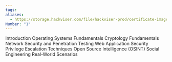 ```yaml
---
tags:
aliases:
  - https://storage.hackviser.com/file/hackviser-prod/certificate-images/944bd3fc78a649d186d6de144f016dd0.webp
Number: "1"
---
```

Introduction
Operating Systems Fundamentals
Cryptology Fundamentals
Network Security and Penetration Testing
Web Application Security
Privilege Escalation Techniques
Open Source Intelligence (OSINT)
Social Engineering
Real-World Scenarios
